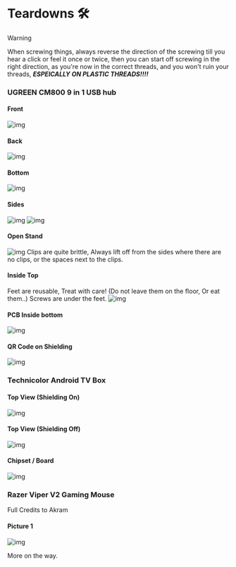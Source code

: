 # Teardowns 🛠

> [!WARNING]
> When screwing things, always reverse the direction of the screwing till you hear a click or feel it once or twice, then you can start off screwing in the right direction, as you're now in the correct threads, and you won't ruin your threads, ***ESPEICALLY ON PLASTIC THREADS!!!!***

### UGREEN **CM800** 9 in 1 USB hub
<!-- tabs:start -->
#### Front
![img](teardownMedia/cm800_9in1/closed-front.jpg)

#### Back
![img](teardownMedia/cm800_9in1/closed-back.jpg)

#### Bottom
![img](teardownMedia/cm800_9in1/bottom.jpg)

#### Sides
![img](teardownMedia/cm800_9in1/sd-side.jpg)
![img](teardownMedia/cm800_9in1/usb.jpg)

#### Open Stand
![img](teardownMedia/cm800_9in1/open-stand.jpg)
Clips are quite brittle, Always lift off from the sides where there are no clips, or the spaces next to the clips.

#### Inside Top
Feet are reusable, Treat with care! (Do not leave them on the floor, Or eat them..)
Screws are under the feet.
![img](teardownMedia/cm800_9in1/inside-top.jpg)

#### PCB Inside bottom
![img](teardownMedia/cm800_9in1/pcb-out-bottom-side.jpg)

#### QR Code on Shielding
![img](teardownMedia/cm800_9in1/qr-code.jpg)
<!-- tabs:end -->




### Technicolor Android TV Box
<!-- tabs:start -->

#### **Top View (Shielding On)**

![img](teardownMedia/technicolor_android_tv/technicolor_shield_on.jpg)

#### **Top View (Shielding Off)**

![img](teardownMedia/technicolor_android_tv/technicolor_shielding_off_topview.jpg)

#### **Chipset / Board**

![img](teardownMedia/technicolor_android_tv/technicolor_chipset.jpg)

<!-- tabs:end -->


### Razer Viper V2 Gaming Mouse
Full Credits to Akram
<!-- tabs:start -->

#### **Picture 1**

![img](teardownMedia/RazerViperV2/RVV2.png)


<!-- tabs:end -->


More on the way.
